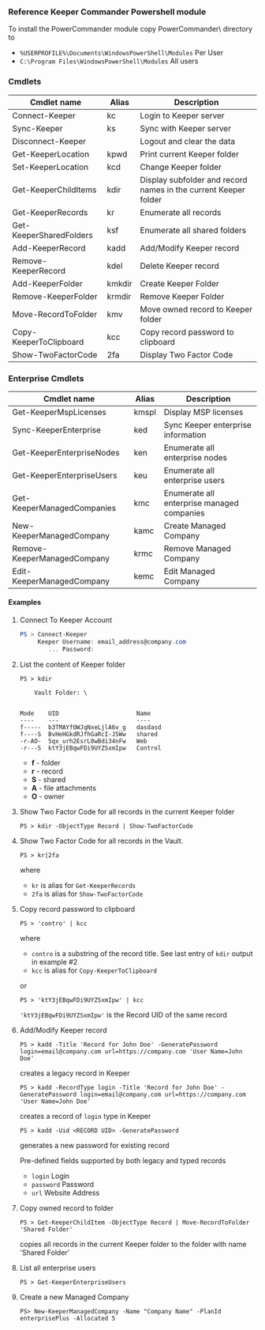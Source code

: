 ### Reference Keeper Commander Powershell module

To install the PowerCommander module copy PowerCommander\ directory to 
* `%USERPROFILE%\Documents\WindowsPowerShell\Modules` Per User
* `C:\Program Files\WindowsPowerShell\Modules` All users

### Cmdlets

| Cmdlet name                 | Alias  | Description
|-----------------------------|--------|----------------------------
| Connect-Keeper              | kc     | Login to Keeper server
| Sync-Keeper                 | ks     | Sync with Keeper server 
| Disconnect-Keeper           |        | Logout and clear the data
| Get-KeeperLocation          | kpwd   | Print current Keeper folder
| Set-KeeperLocation          | kcd    | Change Keeper folder
| Get-KeeperChildItems        | kdir   | Display subfolder and record names in the current Keeper folder
| Get-KeeperRecords           | kr     | Enumerate all records
| Get-KeeperSharedFolders     | ksf    | Enumerate all shared folders
| Add-KeeperRecord            | kadd   | Add/Modify Keeper record
| Remove-KeeperRecord         | kdel   | Delete Keeper record
| Add-KeeperFolder            | kmkdir | Create Keeper Folder
| Remove-KeeperFolder         | krmdir | Remove Keeper Folder
| Move-RecordToFolder         | kmv    | Move owned record to Keeper folder
| Copy-KeeperToClipboard      | kcc    | Copy record password to clipboard
| Show-TwoFactorCode          | 2fa    | Display Two Factor Code 

### Enterprise Cmdlets
| Cmdlet name                 | Alias  | Description
|-----------------------------|--------|----------------------------
| Get-KeeperMspLicenses       | kmspl  | Display MSP licenses
| Sync-KeeperEnterprise       | ked    | Sync Keeper enterprise information
| Get-KeeperEnterpriseNodes   | ken    | Enumerate all enterprise nodes
| Get-KeeperEnterpriseUsers   | keu    | Enumerate all enterprise users
| Get-KeeperManagedCompanies  | kmc    | Enumerate all enterprise managed companies
| New-KeeperManagedCompany    | kamc   | Create Managed Company
| Remove-KeeperManagedCompany | krmc   | Remove Managed Company
| Edit-KeeperManagedCompany   | kemc   | Edit Managed Company


#### Examples

1. Connect To Keeper Account
    ```powershell
    PS > Connect-Keeper
         Keeper Username: email_address@company.com
            ... Password:
    ```
2. List the content of Keeper folder
    ```
    PS > kdir
    
        Vault Folder: \
    
    
    Mode    UID                      Name
    ----    ---                      ----
    f-----  b3TMAYfOWJqNxeLjlA6v_g   dasdasd
    f----S  BvHeHGkdRJfhGaRcI-J5Ww   shared
    -r-AO-  5qx_urh2EsrL0wBdi34nFw   Web
    -r---S  ktY3jEBqwFDi9UYZSxmIpw   Control
    ```
    - **f** - folder
    - **r** - record
    - **S** - shared
    - **A** - file attachments
    - **O** - owner

3. Show Two Factor Code for all records in the current Keeper folder
    ```
    PS > kdir -ObjectType Record | Show-TwoFactorCode
    ```

4. Show Two Factor Code for all records in the Vault.
    ```
    PS > kr|2fa
    ```
     where 
    * `kr` is alias for `Get-KeeperRecords` 
    * `2fa` is alias for `Show-TwoFactorCode`

5. Copy record password to clipboard
    ```
    PS > 'contro' | kcc
    ``` 
    where 
    * `contro` is a substring of the record title. See last entry of `kdir` output in example #2 
    * `kcc` is alias for `Copy-KeeperToClipboard`
    
    or
    ```
    PS > 'ktY3jEBqwFDi9UYZSxmIpw' | kcc
    ```
   `'ktY3jEBqwFDi9UYZSxmIpw'` is the Record UID of the same record

6. Add/Modify Keeper record
    ```
    PS > kadd -Title 'Record for John Doe' -GeneratePassword login=email@company.com url=https://company.com 'User Name=John Doe' 
    ```
    creates a legacy record in Keeper 
    ```
    PS > kadd -RecordType login -Title 'Record for John Doe' -GeneratePassword login=email@company.com url=https://company.com 'User Name=John Doe' 
    ```
    creates a record of `login` type in Keeper 
    ```
    PS > kadd -Uid <RECORD UID> -GeneratePassword 
    ```
    generates a new password for existing record

    Pre-defined fields supported by both legacy and typed records
    * `login`       Login
    * `password`    Password
    * `url`         Website Address

7. Copy owned record to folder
    ```
    PS > Get-KeeperChildItem -ObjectType Record | Move-RecordToFolder 'Shared Folder'
    ```
    copies all records in the current Keeper folder to the folder with name 'Shared Folder'

8. List all enterprise users
    ```
    PS > Get-KeeperEnterpriseUsers
    ```

9. Create a new Managed Company
    ```
    PS> New-KeeperManagedCompany -Name "Company Name" -PlanId enterprisePlus -Allocated 5
    ```